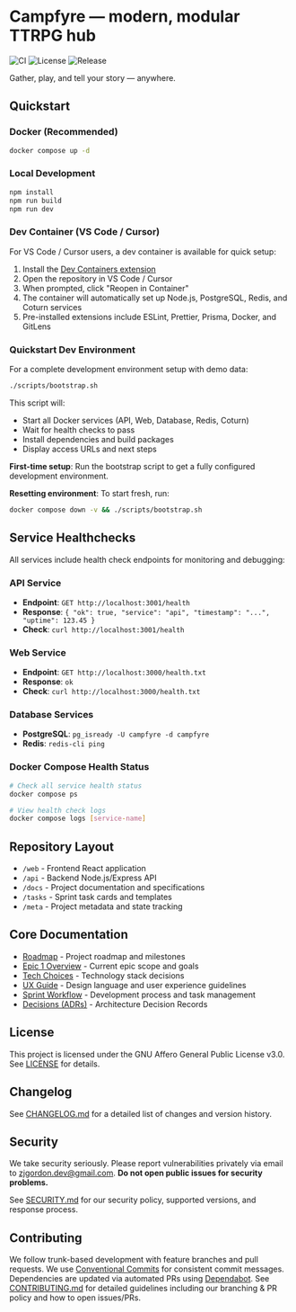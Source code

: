 # Campfyre — modern, modular TTRPG hub

![CI](https://github.com/your-org/campfyre/actions/workflows/ci.yml/badge.svg)
![License](https://img.shields.io/badge/license-AGPL--3.0-blue.svg)
![Release](https://img.shields.io/github/v/release/your-org/campfyre?include_prereleases)

Gather, play, and tell your story — anywhere.

## Quickstart

### Docker (Recommended)

```bash
docker compose up -d
```

### Local Development

```bash
npm install
npm run build
npm run dev
```

### Dev Container (VS Code / Cursor)

For VS Code / Cursor users, a dev container is available for quick setup:

1. Install the [Dev Containers extension](https://marketplace.visualstudio.com/items?itemName=ms-vscode-remote.remote-containers)
2. Open the repository in VS Code / Cursor
3. When prompted, click "Reopen in Container"
4. The container will automatically set up Node.js, PostgreSQL, Redis, and Coturn services
5. Pre-installed extensions include ESLint, Prettier, Prisma, Docker, and GitLens

### Quickstart Dev Environment

For a complete development environment setup with demo data:

```bash
./scripts/bootstrap.sh
```

This script will:

- Start all Docker services (API, Web, Database, Redis, Coturn)
- Wait for health checks to pass
- Install dependencies and build packages
- Display access URLs and next steps

**First-time setup**: Run the bootstrap script to get a fully configured development environment.

**Resetting environment**: To start fresh, run:

```bash
docker compose down -v && ./scripts/bootstrap.sh
```

## Service Healthchecks

All services include health check endpoints for monitoring and debugging:

### API Service

- **Endpoint**: `GET http://localhost:3001/health`
- **Response**: `{ "ok": true, "service": "api", "timestamp": "...", "uptime": 123.45 }`
- **Check**: `curl http://localhost:3001/health`

### Web Service

- **Endpoint**: `GET http://localhost:3000/health.txt`
- **Response**: `ok`
- **Check**: `curl http://localhost:3000/health.txt`

### Database Services

- **PostgreSQL**: `pg_isready -U campfyre -d campfyre`
- **Redis**: `redis-cli ping`

### Docker Compose Health Status

```bash
# Check all service health status
docker compose ps

# View health check logs
docker compose logs [service-name]
```

## Repository Layout

- `/web` - Frontend React application
- `/api` - Backend Node.js/Express API
- `/docs` - Project documentation and specifications
- `/tasks` - Sprint task cards and templates
- `/meta` - Project metadata and state tracking

## Core Documentation

- [Roadmap](docs/plans/ROADMAP.md) - Project roadmap and milestones
- [Epic 1 Overview](docs/initialPlanning/EPIC1_OVERVIEW.md) - Current epic scope and goals
- [Tech Choices](docs/plans/TECH_CHOICES.md) - Technology stack decisions
- [UX Guide](docs/UX_GUIDE.md) - Design language and user experience guidelines
- [Sprint Workflow](docs/SPRINT_WORKFLOW.md) - Development process and task management
- [Decisions (ADRs)](docs/DECISIONS.md) - Architecture Decision Records

## License

This project is licensed under the GNU Affero General Public License v3.0. See [LICENSE](LICENSE) for details.

## Changelog

See [CHANGELOG.md](CHANGELOG.md) for a detailed list of changes and version history.

## Security

We take security seriously. Please report vulnerabilities privately via email to zjgordon.dev@gmail.com. **Do not open public issues for security problems.**

See [SECURITY.md](SECURITY.md) for our security policy, supported versions, and response process.

## Contributing

We follow trunk-based development with feature branches and pull requests. We use [Conventional Commits](https://www.conventionalcommits.org/) for consistent commit messages. Dependencies are updated via automated PRs using [Dependabot](https://docs.github.com/en/code-security/dependabot). See [CONTRIBUTING.md](CONTRIBUTING.md) for detailed guidelines including our branching & PR policy and how to open issues/PRs.
